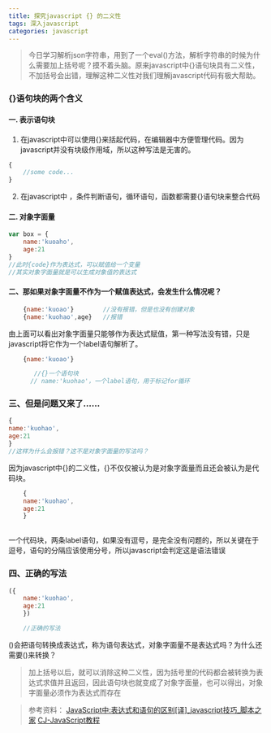 ```yaml
---
title: 探究javascript {} 的二义性
tags: 深入javascript
categories: javascript
---
```


> 今日学习解析json字符串，用到了一个eval()方法，解析字符串的时候为什么需要加上括号呢？摸不着头脑。原来javascript中{}语句块具有二义性，不加括号会出错，理解这种二义性对我们理解javascript代码有极大帮助。




### {}语句块的两个含义

#### 一. 表示语句块

1. 在javascript中可以使用{}来括起代码，在编辑器中方便管理代码。因为javascript并没有块级作用域，所以这种写法是无害的。

```javascript
{
	//some code...
}
```

2. 在javascript中 ，条件判断语句，循环语句，函数都需要{}语句块来整合代码


#### 二. 对象字面量

```javascript
var box = {
	name:'kuoaho',
	age:21	
}
//此时{code}作为表达式，可以赋值给一个变量
//其实对象字面量就是可以生成对象值的表达式
```

#### 二、那如果对象字面量不作为一个赋值表达式，会发生什么情况呢？

```javascript
	{name:'kuoao'}        //没有报错，但是也没有创建对象
	{name:'kuohao',age}   //报错
```
由上面可以看出对象字面量只能够作为表达式赋值，第一种写法没有错，只是javascript将它作为一个label语句解析了。

``` javascript
	{name:'kuoao'}

	   //{}一个语句块
	  // name:'kuohao'，一个label语句，用于标记for循环
```

### 三、但是问题又来了……

```javascript
{
name:'kuohao',
age:21
}
//这样为什么会报错？这不是对象字面量的写法吗？
```

因为javascript中{}的二义性，{}不仅仅被认为是对象字面量而且还会被认为是代码块。

```javascript
	{
	name:'kuohao',
	age:21
	}
	    
```

一个代码块，两条label语句，如果没有逗号，是完全没有问题的，所以关键在于逗号，语句的分隔应该使用分号，所以javascript会判定这是语法错误

### 四、正确的写法

```javascript 
({
	name:'kuohao',
	age:21
	})

    //正确的写法
```

()会把语句转换成表达式，称为语句表达式，对象字面量不是表达式吗？为什么还需要()来转换？

> 加上括号以后，就可以消除这种二义性，因为括号里的代码都会被转换为表达式求值并且返回，因此语句块也就变成了对象字面量，也可以得出，对象字面量必须作为表达式而存在


>参考资料：
>[JavaScript中:表达式和语句的区别[译]_javascript技巧_脚本之家](http://www.jb51.net/article/31298.htm)
>[CJ-JavaScript教程](http://www.ycku.com/cjjavascript/)


